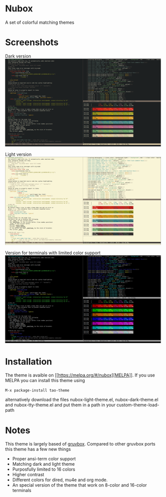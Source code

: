 # Nubox
A set of colorful matching themes

# Screenshots

Dark version
![Screenshot](screenshot_dark.png)

Light version
![Screenshot](screenshot_light.png)

Version for terminals with limited color support
![Screenshot](screenshot_tty.png)

# Installation

The theme is avaible on [[https://melpa.org/#/nubox][MELPA]]. If you
use MELPA you can install this theme using

`M-x package-install tao-theme`

alternatively download the files nubox-light-theme.el,
nubox-dark-theme.el and nubox-tty-theme.el and put them in a path in
your custom-theme-load-path

# Notes

This theme is largely based of
[gruvbox](https://github.com/morhetz/gruvbox). Compared to other
gruvbox ports this theme has a few new things

- Proper ansi-term color support
- Matching dark and light theme
- Purposfully limited to 16 colors
- Higher contrast
- Different colors for dired, mu4e and org mode.
- An special version of the theme that work on 8-color and 16-color terminals

